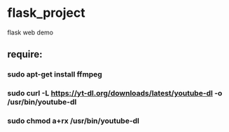 # flask_project
flask web demo

## require:

### sudo apt-get install ffmpeg
### sudo curl -L https://yt-dl.org/downloads/latest/youtube-dl -o /usr/bin/youtube-dl
### sudo chmod a+rx /usr/bin/youtube-dl
